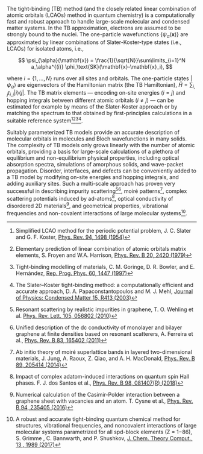 The tight-binding (TB) method (and the closely related linear combination of atomic orbitals (LCAOs) method in quantum chemistry)
is a computationally fast and robust approach to handle large-scale molecular and condensed matter systems.
In the TB approximation, electrons are assumed to be strongly bound to the nuclei.
The one-particle wavefunctions $\{\psi_{\alpha}(\mathbf{x})\}$ are approximated by linear combinations
of Slater-Koster-type states (i.e., LCAOs) for isolated atoms, i.e.,

$$
    \psi_{\alpha}(\mathbf{x}) = \frac{1}{\sqrt{N}}\sum\limits_{i=1}^N a_\alpha^{(i)} \phi_\text{SK}(\mathbf{x}-\mathbf{x}_i),
$$

where $i=\{1, \ldots, N\}$ runs over all sites and orbitals.
The one-particle states $| \psi_\alpha \rangle$ are eigenvectors of the Hamiltonian matrix (the TB Hamiltonian),
$\hat{H} = \sum_{i,j} t_{i,j} |i\rangle \langle j |$.
The TB matrix elements — encoding on-site energies $(i = j)$ and hopping integrals between different atomic orbitals
$(i \neq j)$ — can be estimated for example by means of the Slater-Koster approach or by matching the spectrum
to that obtained by first-principles calculations in a suitable reference system[^1][^2][^3][^4].

Suitably parameterized TB models provide an accurate description of molecular orbitals in molecules and Bloch wavefunctions in many solids.
The complexity of TB models only grows linearly with the number of atomic orbitals,
providing a basis for large-scale calculations of a plethora of equilibrium and non-equilibrium physical properties,
including optical absorption spectra, simulations of amorphous solids, and wave-packet propagation.
Disorder, interfaces, and defects can be conveniently added to a TB model by modifying on-site energies and hopping integrals,
and adding auxiliary sites. Such a multi-scale approach has proven very successful in describing impurity scattering[^5][^6],
moiré patterns[^7], complex scattering potentials induced by ad-atoms[^8], optical conductivity of disordered 2D materials[^9], and geometrical properties, vibrational frequencies and non-covalent interactions of large molecular systems[^10].


[^1]: Simplified LCAO method for the periodic potential problem, J. C. Slater and G. F. Koster, [Phys. Rev. 94, 1498 (1954)](https://journals.aps.org/pr/abstract/10.1103/PhysRev.94.1498)

[^2]: Elementary prediction of linear combination of atomic orbitals matrix elements, S. Froyen and W.A. Harrison, [Phys. Rev. B 20, 2420 (1979)](https://journals.aps.org/prb/abstract/10.1103/PhysRevB.20.2420)

[^3]: Tight-binding modelling of materials, C. M. Goringe, D. R. Bowler, and E. Hernández, [Rep. Prog. Phys. 60, 1447 (1997)](https://iopscience.iop.org/article/10.1088/0034-4885/60/12/001/pdf)

[^4]: The Slater–Koster tight-binding method: a computationally efficient and accurate approach, D. A. Papaconstantopoulos and M. J. Mehl, [Journal of Physics: Condensed Matter 15, R413 (2003)](https://iopscience.iop.org/article/10.1088/0953-8984/15/10/201)

[^5]: Resonant scattering by realistic impurities in graphene, T. O. Wehling et al. [Phys. Rev. Lett. 105, 056802 (2010)](https://journals.aps.org/prl/abstract/10.1103/PhysRevLett.105.056802)

[^6]: Unified description of the dc conductivity of monolayer and bilayer graphene at finite densities based on resonant scatterers, A. Ferreira et al., [Phys. Rev. B 83, 165402 (2011)](https://journals.aps.org/prb/abstract/10.1103/PhysRevB.83.165402)

[^7]: Ab initio theory of moiré superlattice bands in layered two-dimensional materials, J. Jung, A. Raoux, Z. Qiao, and A. H. MacDonald, [Phys. Rev. B 89, 205414 (2014)](https://journals.aps.org/prb/abstract/10.1103/PhysRevB.89.205414)

[^8]: Impact of complex adatom-induced interactions on quantum spin Hall phases. F. J. dos Santos et al., [Phys. Rev. B 98, 081407(R) (2018)](https://journals.aps.org/prb/abstract/10.1103/PhysRevB.98.081407)

[^9]: Numerical calculation of the Casimir-Polder interaction between a graphene sheet with vacancies and an atom. T. Cysne et al., [Phys. Rev. B 94, 235405 (2016)](https://journals.aps.org/prb/abstract/10.1103/PhysRevB.94.235405)

[^10]: A robust and accurate tight-binding quantum chemical method for structures, vibrational frequencies, and noncovalent interactions of large molecular systems parametrized for all spd-block elements (Z = 1−86), S. Grimme , C. Bannwarth, and P. Shushkov, [J. Chem. Theory Comput., 13 , 1989 (2017)](https://pubs.acs.org/doi/full/10.1021/acs.jctc.7b00118)
